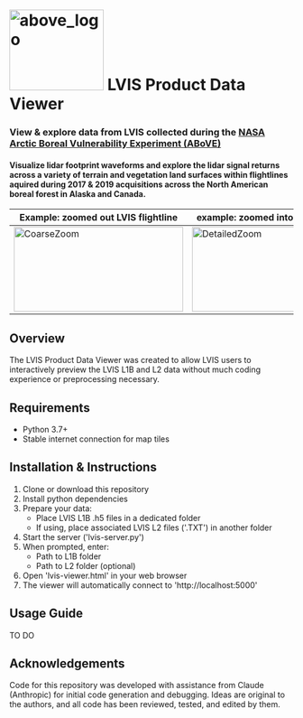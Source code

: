# <img width="167" height="143" alt="above_logo" src="https://github.com/user-attachments/assets/3491b9e5-083c-4bc6-b86c-8ecefab8660c" />  LVIS Product Data Viewer 
### View & explore data from LVIS collected during the [NASA Arctic Boreal Vulnerability Experiment (ABoVE)](https://above.nasa.gov/)  
#### Visualize lidar footprint waveforms and explore the lidar signal returns across a variety of terrain and vegetation land surfaces within flightlines aquired during 2017 & 2019 acquisitions across the North American boreal forest in Alaska and Canada.

| **Example: zoomed out LVIS flightline** | **example: zoomed into LVIS flightline** | **example: LVIS1B footprint waveform** |
| ------------------------------------------------------- | ------------------------------------------------------- | ------------------------------------------------------- |
| <img width="300" height="150" alt="CoarseZoom" src="https://github.com/user-attachments/assets/13063ca1-f644-47fe-939d-9f449da543e5" />  | <img width="300" height="150" alt="DetailedZoom" src="https://github.com/user-attachments/assets/0c57c7b4-966a-4629-83fa-8d23162915da" /> | <img width="300" height="150" alt="WaveformZoom" src="https://github.com/user-attachments/assets/ebfd358d-5cc6-4cfe-9864-db2f773f1f77" /> |


## Overview

The LVIS Product Data Viewer was created to allow LVIS users to interactively preview the LVIS L1B and L2 data without much coding experience or preprocessing necessary. 

## Requirements
- Python 3.7+
- Stable internet connection for map tiles

## Installation & Instructions
1. Clone or download this repository
2. Install python dependencies
3. Prepare your data:
    - Place LVIS L1B .h5 files in a dedicated folder
    - If using, place associated LVIS L2 files ('.TXT') in another folder
4. Start the server ('lvis-server.py')
5. When prompted, enter:
    - Path to L1B folder
    - Path to L2 folder (optional)
6. Open 'lvis-viewer.html' in your web browser
7. The viewer will automatically connect to 'http://localhost:5000'

## Usage Guide

TO DO

## Acknowledgements
Code for this repository was developed with assistance from Claude (Anthropic) for initial code generation and debugging. Ideas are original to the authors, and all code has been reviewed, tested, and edited by them.
